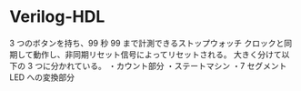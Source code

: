 # Verilog-HDL
3 つのボタンを持ち、99 秒 99 まで計測できるストップウォッチ
クロックと同期して動作し、非同期リセット信号によってリセットされる。
大きく分けて以下の 3 つに分かれている。
・カウント部分
・ステートマシン
・7 セグメント LED への変換部分
